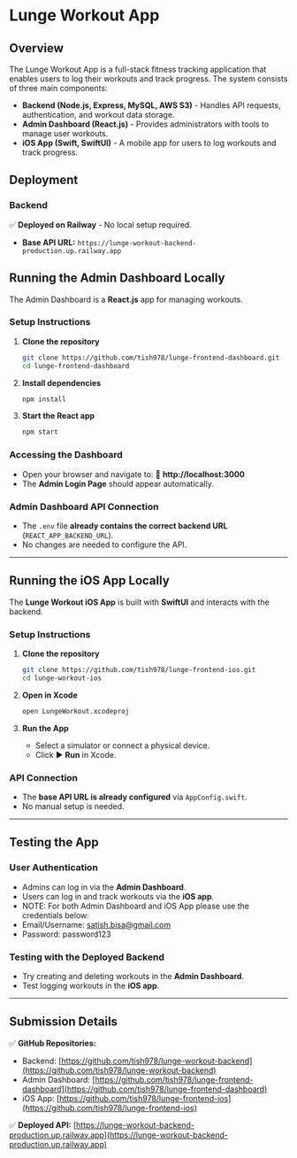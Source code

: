 # Lunge Workout App

## Overview
The Lunge Workout App is a full-stack fitness tracking application that enables users to log their workouts and track progress. The system consists of three main components:

- **Backend (Node.js, Express, MySQL, AWS S3)** - Handles API requests, authentication, and workout data storage.
- **Admin Dashboard (React.js)** - Provides administrators with tools to manage user workouts.
- **iOS App (Swift, SwiftUI)** - A mobile app for users to log workouts and track progress.

## Deployment
### **Backend**
✅ **Deployed on Railway** - No local setup required.

- **Base API URL:** `https://lunge-workout-backend-production.up.railway.app`

## Running the Admin Dashboard Locally
The Admin Dashboard is a **React.js** app for managing workouts.

### **Setup Instructions**
1. **Clone the repository**  
   ```sh
   git clone https://github.com/tish978/lunge-frontend-dashboard.git
   cd lunge-frontend-dashboard
   ```

2. **Install dependencies**  
   ```sh
   npm install
   ```

3. **Start the React app**  
   ```sh
   npm start
   ```

### **Accessing the Dashboard**
- Open your browser and navigate to:
  🔗 **http://localhost:3000**
- The **Admin Login Page** should appear automatically.

### **Admin Dashboard API Connection**
- The `.env` file **already contains the correct backend URL** (`REACT_APP_BACKEND_URL`).
- No changes are needed to configure the API.

---

## Running the iOS App Locally
The **Lunge Workout iOS App** is built with **SwiftUI** and interacts with the backend.

### **Setup Instructions**
1. **Clone the repository**  
   ```sh
   git clone https://github.com/tish978/lunge-frontend-ios.git
   cd lunge-workout-ios
   ```

2. **Open in Xcode**  
   ```sh
   open LungeWorkout.xcodeproj
   ```

3. **Run the App**  
   - Select a simulator or connect a physical device.
   - Click ▶️ **Run** in Xcode.

### **API Connection**
- The **base API URL is already configured** via `AppConfig.swift`.
- No manual setup is needed.

---

## Testing the App
### **User Authentication**
- Admins can log in via the **Admin Dashboard**.
- Users can log in and track workouts via the **iOS app**.
- NOTE: For both Admin Dashboard and iOS App please use the credentials below:
- Email/Username: satish.bisa@gmail.com
- Password: password123

### **Testing with the Deployed Backend**
- Try creating and deleting workouts in the **Admin Dashboard**.
- Test logging workouts in the **iOS app**.

---

## Submission Details
✅ **GitHub Repositories:**
- Backend: [https://github.com/tish978/lunge-workout-backend](https://github.com/tish978/lunge-workout-backend)
- Admin Dashboard: [https://github.com/tish978/lunge-frontend-dashboard](https://github.com/tish978/lunge-frontend-dashboard)
- iOS App: [https://github.com/tish978/lunge-frontend-ios](https://github.com/tish978/lunge-frontend-ios)

✅ **Deployed API:** [https://lunge-workout-backend-production.up.railway.app](https://lunge-workout-backend-production.up.railway.app)
